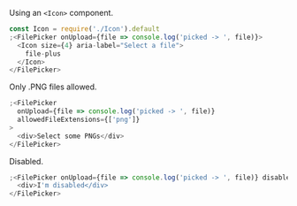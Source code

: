 Using an `<Icon>` component.

```js
const Icon = require('./Icon').default
;<FilePicker onUpload={file => console.log('picked -> ', file)}>
  <Icon size={4} aria-label="Select a file">
    file-plus
  </Icon>
</FilePicker>
```

Only .PNG files allowed.

```js
;<FilePicker
  onUpload={file => console.log('picked -> ', file)}
  allowedFileExtensions={['png']}
>
  <div>Select some PNGs</div>
</FilePicker>
```

Disabled.

```js
;<FilePicker onUpload={file => console.log('picked -> ', file)} disabled>
  <div>I'm disabled</div>
</FilePicker>
```
